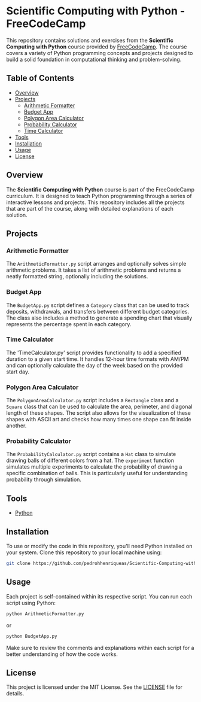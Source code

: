 
# Scientific Computing with Python - FreeCodeCamp

This repository contains solutions and exercises from the **Scientific Computing with Python** course provided by [FreeCodeCamp](https://www.freecodecamp.org/). The course covers a variety of Python programming concepts and projects designed to build a solid foundation in computational thinking and problem-solving.

## Table of Contents

- [Overview](#overview)
- [Projects](#projects)
  - [Arithmetic Formatter](#ArithmeticFormatter)
  - [Budget App](#BudgetApp)
  - [Polygon Area Calculator](#PolygonAreaCalculator)
  - [Probability Calculator](#ProbabilityCalculator)
  - [Time Calculator](#TimeCalculator)
- [Tools](#Tools)
- [Installation](#installation)
- [Usage](#usage)
- [License](#license)

## Overview

The **Scientific Computing with Python** course is part of the FreeCodeCamp curriculum. It is designed to teach Python programming through a series of interactive lessons and projects. This repository includes all the projects that are part of the course, along with detailed explanations of each solution.

## Projects

### Arithmetic Formatter

The `ArithmeticFormatter.py` script arranges and optionally solves simple arithmetic problems. It takes a list of arithmetic problems and returns a neatly formatted string, optionally including the solutions.

### Budget App

The `BudgetApp.py` script defines a `Category` class that can be used to track deposits, withdrawals, and transfers between different budget categories. The class also includes a method to generate a spending chart that visually represents the percentage spent in each category.

### Time Calculator
The 'TimeCalculator.py' script provides functionality to add a specified duration to a given start time. It handles 12-hour time formats with AM/PM and can optionally calculate the day of the week based on the provided start day.

### Polygon Area Calculator

The `PolygonAreaCalculator.py` script includes a `Rectangle` class and a `Square` class that can be used to calculate the area, perimeter, and diagonal length of these shapes. The script also allows for the visualization of these shapes with ASCII art and checks how many times one shape can fit inside another.

### Probability Calculator

The `ProbabilityCalculator.py` script contains a `Hat` class to simulate drawing balls of different colors from a hat. The `experiment` function simulates multiple experiments to calculate the probability of drawing a specific combination of balls. This is particularly useful for understanding probability through simulation.

## Tools
- [Python](https://docs.python.org/3/)

## Installation

To use or modify the code in this repository, you'll need Python installed on your system. Clone this repository to your local machine using:

```bash
git clone https://github.com/pedrohhenriqueas/Scientific-Computing-with-Python.git
```

## Usage

Each project is self-contained within its respective script. You can run each script using Python:

```bash
python ArithmeticFormatter.py
```

or

```bash
python BudgetApp.py
```

Make sure to review the comments and explanations within each script for a better understanding of how the code works.

## License

This project is licensed under the MIT License. See the [LICENSE](LICENSE) file for details.
